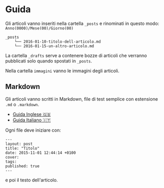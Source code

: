 # Guida
Gli articoli vanno inseriti nella cartella `_posts` e rinominati in questo modo: `Anno(0000)/Mese(00)/Giorno(00)`

```
_posts
    └── 2016-01-10-titolo-dell-articolo.md
    └── 2016-01-15-un-altro-articolo.md
```

La cartella `_drafts` serve a contenere bozze di articoli che verranno pubblicati solo quando spostati in `_posts`.

Nella cartella `immagini` vanno le immagini degli articoli.

## Markdown

Gli articoli vanno scritti in Markdown, file di test semplice con estensione `.md` o `.markdown`.

* [Guida Inglese 🇬🇧](https://github.com/adam-p/markdown-here/wiki/Markdown-Cheatsheet)
* [Guida Italiano 🇮🇹](http://www.maffucci.it/2013/08/29/formattazione-del-testo-con-markdown/)

Ogni file deve iniziare con:

```
---
layout: post
title: "Titolo"
date: 2015-11-01 12:44:14 +0100
cover:
tags:
published: true
---
```

e poi il testo dell'articolo.
